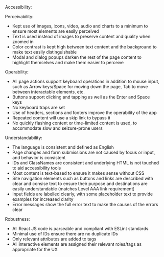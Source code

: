 Accessibility:

Perceivability:
- Kept use of images, icons, video, audio and charts to a minimum to ensure most elements are easily perceived
- Text is used instead of images to preserve content and quality when zoomed in
- Color contrast is kept high between text content and the background to make text easily distinguishable
- Modal and dialog popups darken the rest of the page content to highlight themselves and make them easier to perceive

Operability:
- All page actions support keyboard operations in addition to mouse input, such as Arrow keys/Space for moving down the page, Tab to move between
  interactable elements, etc.
- Buttons support clicking and tapping as well as the Enter and Space keys
- No keyboard traps are set
- Use of headers, sections and footers improve the operability of the app
- Repeated content will use a skip link to bypass it
- No quickly flashing content or time-limited content is used, to accommodate slow and seizure-prone users

Understandability:
- The language is consistent and defined as English
- Page changes and form submissions are not caused by focus or input, and behavior is consistent
- IDs and ClassNames are consistent and underlying HTML is not touched to aid accessibility tools
- Most content is text-based to ensure it makes sense without CSS
- Site navigation elements such as buttons and links are described with clear and consise text to ensure their purpose and destinations
  are easily understandable (matches Level AAA link requirement)
- Input fields are labelled clearly, with some placeholder text to provide examples for increased clarity
- Error messages show the full error text to make the causes of the errors clear

Robustness:
- All React JS code is parseable and compliant with ESLint standards
- Minimal use of IDs ensure there are no duplicate IDs
- Only relevant attributes are added to tags
- All interactive elements are assigned their relevant roles/tags as appropriate for the UX


